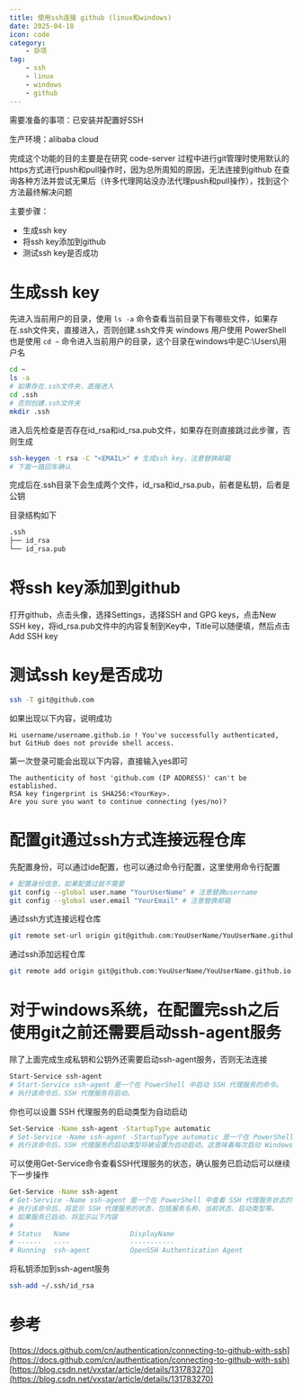```yaml
---
title: 使用ssh连接 github (linux和windows)
date: 2025-04-18
icon: code
category:
    - 杂项
tag:
    - ssh
    - linux
    - windows
    - github
---
```


需要准备的事项：已安装并配置好SSH

生产环境：alibaba cloud

完成这个功能的目的主要是在研究 code-server 过程中进行git管理时使用默认的https方式进行push和pull操作时，因为总所周知的原因，无法连接到github
在查询各种方法并尝试无果后（许多代理网站没办法代理push和pull操作），找到这个方法最终解决问题

主要步骤：
- 生成ssh key
- 将ssh key添加到github
- 测试ssh key是否成功

# 生成ssh key

先进入当前用户的目录，使用 `ls -a` 命令查看当前目录下有哪些文件，如果存在.ssh文件夹，直接进入，否则创建.ssh文件夹
windows 用户使用 PowerShell 也是使用 `cd ~` 命令进入当前用户的目录，这个目录在windows中是C:\Users\用户名

```bash
cd ~
ls -a
# 如果存在.ssh文件夹，直接进入
cd .ssh
# 否则创建.ssh文件夹
mkdir .ssh
```
进入后先检查是否存在id_rsa和id_rsa.pub文件，如果存在则直接跳过此步骤，否则生成

```bash
ssh-keygen -t rsa -C "<EMAIL>" # 生成ssh key，注意替换邮箱
# 下面一路回车确认
```

完成后在.ssh目录下会生成两个文件，id_rsa和id_rsa.pub，前者是私钥，后者是公钥

目录结构如下
```txt title="~/.ssh"
.ssh
├── id_rsa
└── id_rsa.pub
```

# 将ssh key添加到github

打开github，点击头像，选择Settings，选择SSH and GPG keys，点击New SSH key，将id_rsa.pub文件中的内容复制到Key中，Title可以随便填，然后点击Add SSH key

# 测试ssh key是否成功

```bash
ssh -T git@github.com
```

如果出现以下内容，说明成功
```
Hi username/username.github.io ! You've successfully authenticated, but GitHub does not provide shell access.
```

第一次登录可能会出现以下内容，直接输入yes即可
```
The authenticity of host 'github.com (IP ADDRESS)' can't be established.
RSA key fingerprint is SHA256:<YourKey>.
Are you sure you want to continue connecting (yes/no)?
```

# 配置git通过ssh方式连接远程仓库

先配置身份，可以通过ide配置，也可以通过命令行配置，这里使用命令行配置
```bash
# 配置身份信息，如果配置过就不需要
git config --global user.name "YourUserName" # 注意替换username
git config --global user.email "YourEmail" # 注意替换邮箱
```

通过ssh方式连接远程仓库
```bash
git remote set-url origin git@github.com:YouUserName/YouUserName.github.io.git # 注意替换username
```

通过ssh添加远程仓库
```bash
git remote add origin git@github.com:YouUserName/YouUserName.github.io.git # 注意替换username
```

# 对于windows系统，在配置完ssh之后使用git之前还需要启动ssh-agent服务

除了上面完成生成私钥和公钥外还需要启动ssh-agent服务，否则无法连接
```bash
Start-Service ssh-agent
# Start-Service ssh-agent 是一个在 PowerShell 中启动 SSH 代理服务的命令。
# 执行该命令后，SSH 代理服务将启动。
```

你也可以设置 SSH 代理服务的启动类型为自动启动

```bash
Set-Service -Name ssh-agent -StartupType automatic
# Set-Service -Name ssh-agent -StartupType automatic 是一个在 PowerShell 中设置 SSH 代理服务启动类型的命令。
# 执行该命令后，SSH 代理服务的启动类型将被设置为自动启动。这意味着每次启动 Windows 系统时，SSH 代理服务会自动启动，无需手动操作。
```

可以使用Get-Service命令查看SSH代理服务的状态，确认服务已启动后可以继续下一步操作
```bash
Get-Service -Name ssh-agent
# Get-Service -Name ssh-agent 是一个在 PowerShell 中查看 SSH 代理服务状态的命令。
# 执行该命令后，将显示 SSH 代理服务的状态，包括服务名称、当前状态、启动类型等。
# 如果服务已启动，将显示以下内容
#
# Status   Name               DisplayName
# ------   ----               -----------
# Running  ssh-agent          OpenSSH Authentication Agent
```

将私钥添加到ssh-agent服务
```bash
ssh-add ~/.ssh/id_rsa
```

# 参考

[https://docs.github.com/cn/authentication/connecting-to-github-with-ssh](https://docs.github.com/cn/authentication/connecting-to-github-with-ssh)
[https://blog.csdn.net/vxstar/article/details/131783270](https://blog.csdn.net/vxstar/article/details/131783270)